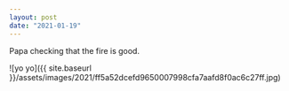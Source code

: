 ```yaml
---
layout: post
date: "2021-01-19"
---
```


Papa checking that the fire is good.

![yo yo]({{ site.baseurl }}/assets/images/2021/ff5a52dcefd9650007998cfa7aafd8f0ac6c27ff.jpg)
